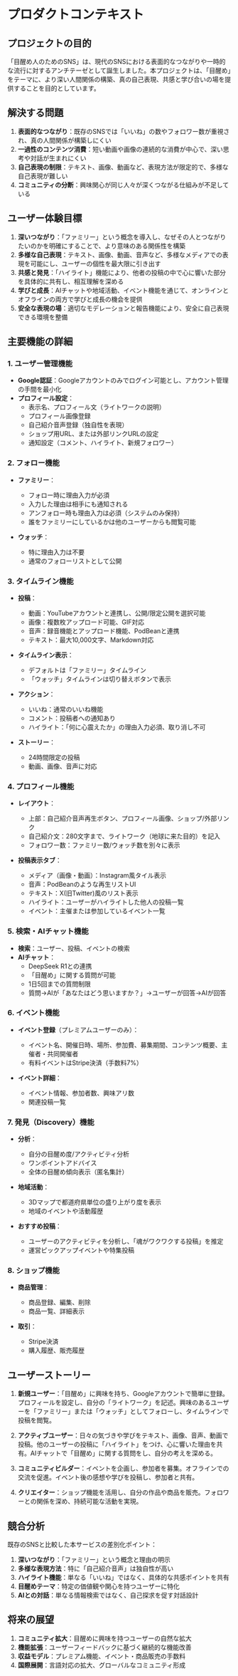 # プロダクトコンテキスト

## プロジェクトの目的

「目醒め人のためのSNS」は、現代のSNSにおける表面的なつながりや一時的な流行に対するアンチテーゼとして誕生しました。本プロジェクトは、「目醒め」をテーマに、より深い人間関係の構築、真の自己表現、共感と学び合いの場を提供することを目的としています。

## 解決する問題

1. **表面的なつながり**：既存のSNSでは「いいね」の数やフォロワー数が重視され、真の人間関係が構築しにくい
2. **一過性のコンテンツ消費**：短い動画や画像の連続的な消費が中心で、深い思考や対話が生まれにくい
3. **自己表現の制限**：テキスト、画像、動画など、表現方法が限定的で、多様な自己表現が難しい
4. **コミュニティの分断**：興味関心が同じ人々が深くつながる仕組みが不足している

## ユーザー体験目標

1. **深いつながり**：「ファミリー」という概念を導入し、なぜその人とつながりたいのかを明確にすることで、より意味のある関係性を構築
2. **多様な自己表現**：テキスト、画像、動画、音声など、多様なメディアでの表現を可能にし、ユーザーの個性を最大限に引き出す
3. **共感と発見**：「ハイライト」機能により、他者の投稿の中で心に響いた部分を具体的に共有し、相互理解を深める
4. **学びと成長**：AIチャットや地域活動、イベント機能を通じて、オンラインとオフラインの両方で学びと成長の機会を提供
5. **安全な表現の場**：適切なモデレーションと報告機能により、安全に自己表現できる環境を整備

## 主要機能の詳細

### 1. ユーザー管理機能

- **Google認証**：Googleアカウントのみでログイン可能とし、アカウント管理の手間を最小化
- **プロフィール設定**：
  - 表示名、プロフィール文（ライトワークの説明）
  - プロフィール画像登録
  - 自己紹介音声登録（独自性を表現）
  - ショップ用URL、または外部リンクURLの設定
  - 通知設定（コメント、ハイライト、新規フォロワー）

### 2. フォロー機能

- **ファミリー**：
  - フォロー時に理由入力が必須
  - 入力した理由は相手にも通知される
  - アンフォロー時も理由入力は必須（システムのみ保持）
  - 誰をファミリーにしているかは他のユーザーからも閲覧可能

- **ウォッチ**：
  - 特に理由入力は不要
  - 通常のフォローリストとして公開

### 3. タイムライン機能

- **投稿**：
  - 動画：YouTubeアカウントと連携し、公開/限定公開を選択可能
  - 画像：複数枚アップロード可能、GIF対応
  - 音声：録音機能とアップロード機能、PodBeanと連携
  - テキスト：最大10,000文字、Markdown対応

- **タイムライン表示**：
  - デフォルトは「ファミリー」タイムライン
  - 「ウォッチ」タイムラインは切り替えボタンで表示

- **アクション**：
  - いいね：通常のいいね機能
  - コメント：投稿者への通知あり
  - ハイライト：「何に心震えたか」の理由入力必須、取り消し不可

- **ストーリー**：
  - 24時間限定の投稿
  - 動画、画像、音声に対応

### 4. プロフィール機能

- **レイアウト**：
  - 上部：自己紹介音声再生ボタン、プロフィール画像、ショップ/外部リンク
  - 自己紹介文：280文字まで、ライトワーク（地球に来た目的）を記入
  - フォロワー数：ファミリー数/ウォッチ数を別々に表示

- **投稿表示タブ**：
  - メディア（画像・動画）：Instagram風タイル表示
  - 音声：PodBeanのような再生リストUI
  - テキスト：X(旧Twitter)風のリスト表示
  - ハイライト：ユーザーがハイライトした他人の投稿一覧
  - イベント：主催または参加しているイベント一覧

### 5. 検索・AIチャット機能

- **検索**：ユーザー、投稿、イベントの検索
- **AIチャット**：
  - DeepSeek R1との連携
  - 「目醒め」に関する質問が可能
  - 1日5回までの質問制限
  - 質問→AIが「あなたはどう思いますか？」→ユーザーが回答→AIが回答

### 6. イベント機能

- **イベント登録**（プレミアムユーザーのみ）：
  - イベント名、開催日時、場所、参加費、募集期間、コンテンツ概要、主催者・共同開催者
  - 有料イベントはStripe決済（手数料7%）

- **イベント詳細**：
  - イベント情報、参加者数、興味アリ数
  - 関連投稿一覧

### 7. 発見（Discovery）機能

- **分析**：
  - 自分の目醒め度/アクティビティ分析
  - ワンポイントアドバイス
  - 全体の目醒め傾向表示（匿名集計）

- **地域活動**：
  - 3Dマップで都道府県単位の盛り上がり度を表示
  - 地域のイベントや活動履歴

- **おすすめ投稿**：
  - ユーザーのアクティビティを分析し、「魂がワクワクする投稿」を推定
  - 運営ピックアップイベントや特集投稿

### 8. ショップ機能

- **商品管理**：
  - 商品登録、編集、削除
  - 商品一覧、詳細表示

- **取引**：
  - Stripe決済
  - 購入履歴、販売履歴

## ユーザーストーリー

1. **新規ユーザー**：「目醒め」に興味を持ち、Googleアカウントで簡単に登録。プロフィールを設定し、自分の「ライトワーク」を記述。興味のあるユーザーを「ファミリー」または「ウォッチ」としてフォローし、タイムラインで投稿を閲覧。

2. **アクティブユーザー**：日々の気づきや学びをテキスト、画像、音声、動画で投稿。他のユーザーの投稿に「ハイライト」をつけ、心に響いた理由を共有。AIチャットで「目醒め」に関する質問をし、自分の考えを深める。

3. **コミュニティビルダー**：イベントを企画し、参加者を募集。オフラインでの交流を促進。イベント後の感想や学びを投稿し、参加者と共有。

4. **クリエイター**：ショップ機能を活用し、自分の作品や商品を販売。フォロワーとの関係を深め、持続可能な活動を実現。

## 競合分析

既存のSNSと比較した本サービスの差別化ポイント：

1. **深いつながり**：「ファミリー」という概念と理由の明示
2. **多様な表現方法**：特に「自己紹介音声」は独自性が高い
3. **ハイライト機能**：単なる「いいね」ではなく、具体的な共感ポイントを共有
4. **目醒めテーマ**：特定の価値観や関心を持つユーザーに特化
5. **AIとの対話**：単なる情報検索ではなく、自己探求を促す対話設計

## 将来の展望

1. **コミュニティ拡大**：目醒めに興味を持つユーザーの自然な拡大
2. **機能拡張**：ユーザーフィードバックに基づく継続的な機能改善
3. **収益モデル**：プレミアム機能、イベント・商品販売の手数料
4. **国際展開**：言語対応の拡大、グローバルなコミュニティ形成
